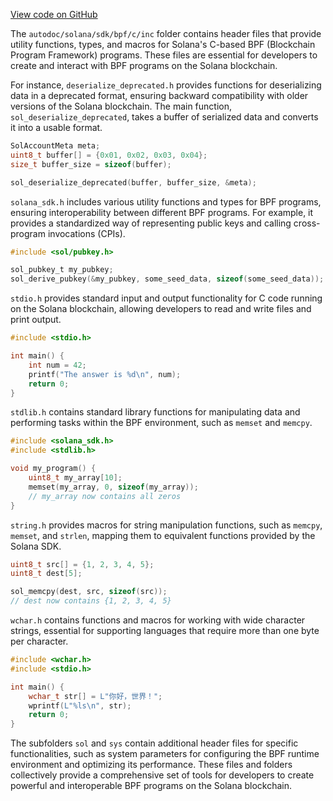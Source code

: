 
[View code on GitHub](https://github.com/solana-labs/solana/tree/master/na/sdk/bpf/c/inc)

The `autodoc/solana/sdk/bpf/c/inc` folder contains header files that provide utility functions, types, and macros for Solana's C-based BPF (Blockchain Program Framework) programs. These files are essential for developers to create and interact with BPF programs on the Solana blockchain.

For instance, `deserialize_deprecated.h` provides functions for deserializing data in a deprecated format, ensuring backward compatibility with older versions of the Solana blockchain. The main function, `sol_deserialize_deprecated`, takes a buffer of serialized data and converts it into a usable format.

```c
SolAccountMeta meta;
uint8_t buffer[] = {0x01, 0x02, 0x03, 0x04};
size_t buffer_size = sizeof(buffer);

sol_deserialize_deprecated(buffer, buffer_size, &meta);
```

`solana_sdk.h` includes various utility functions and types for BPF programs, ensuring interoperability between different BPF programs. For example, it provides a standardized way of representing public keys and calling cross-program invocations (CPIs).

```c
#include <sol/pubkey.h>

sol_pubkey_t my_pubkey;
sol_derive_pubkey(&my_pubkey, some_seed_data, sizeof(some_seed_data));
```

`stdio.h` provides standard input and output functionality for C code running on the Solana blockchain, allowing developers to read and write files and print output.

```c
#include <stdio.h>

int main() {
    int num = 42;
    printf("The answer is %d\n", num);
    return 0;
}
```

`stdlib.h` contains standard library functions for manipulating data and performing tasks within the BPF environment, such as `memset` and `memcpy`.

```c
#include <solana_sdk.h>
#include <stdlib.h>

void my_program() {
    uint8_t my_array[10];
    memset(my_array, 0, sizeof(my_array));
    // my_array now contains all zeros
}
```

`string.h` provides macros for string manipulation functions, such as `memcpy`, `memset`, and `strlen`, mapping them to equivalent functions provided by the Solana SDK.

```c
uint8_t src[] = {1, 2, 3, 4, 5};
uint8_t dest[5];

sol_memcpy(dest, src, sizeof(src));
// dest now contains {1, 2, 3, 4, 5}
```

`wchar.h` contains functions and macros for working with wide character strings, essential for supporting languages that require more than one byte per character.

```c
#include <wchar.h>
#include <stdio.h>

int main() {
    wchar_t str[] = L"你好，世界！";
    wprintf(L"%ls\n", str);
    return 0;
}
```

The subfolders `sol` and `sys` contain additional header files for specific functionalities, such as system parameters for configuring the BPF runtime environment and optimizing its performance. These files and folders collectively provide a comprehensive set of tools for developers to create powerful and interoperable BPF programs on the Solana blockchain.